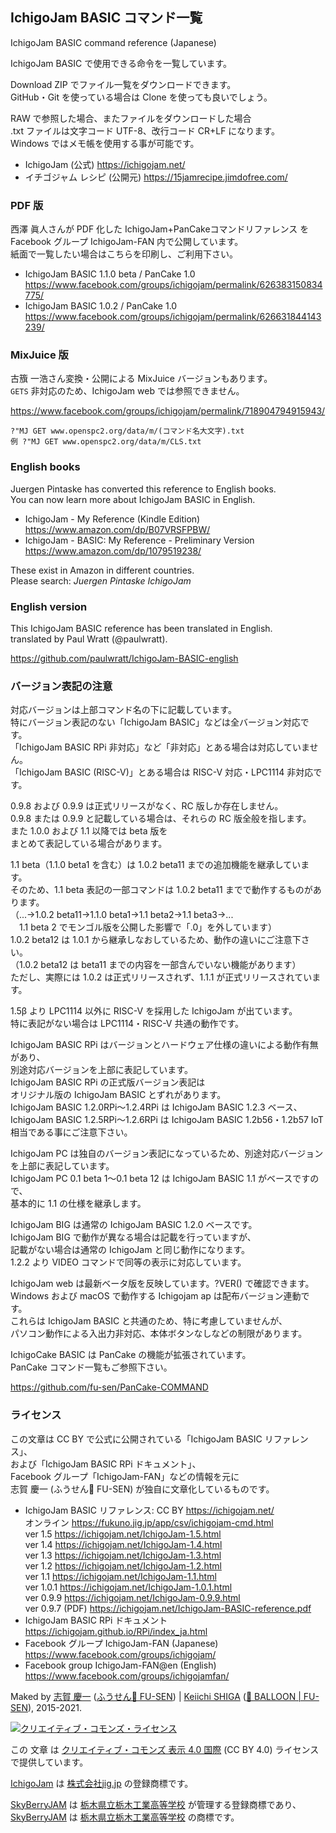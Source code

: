 ## IchigoJam BASIC コマンド一覧
IchigoJam BASIC command reference (Japanese)

IchigoJam BASIC で使用できる命令を一覧しています。

Download ZIP でファイル一覧をダウンロードできます。\
GitHub・Git を使っている場合は Clone を使っても良いでしょう。

RAW で参照した場合、またファイルをダウンロードした場合\
.txt ファイルは文字コード UTF-8、改行コード CR+LF になります。\
Windows ではメモ帳を使用する事が可能です。

* IchigoJam (公式) https://ichigojam.net/
* イチゴジャム レシピ (公開元) https://15jamrecipe.jimdofree.com/

### PDF 版

西澤 眞人さんが PDF 化した IchigoJam+PanCakeコマンドリファレンス を\
Facebook グループ IchigoJam-FAN 内で公開しています。\
紙面で一覧したい場合はこちらを印刷し、ご利用下さい。

* IchigoJam BASIC 1.1.0 beta / PanCake 1.0<br />https://www.facebook.com/groups/ichigojam/permalink/626383150834775/<br />
* IchigoJam BASIC 1.0.2 / PanCake 1.0<br />https://www.facebook.com/groups/ichigojam/permalink/626631844143239/

### MixJuice 版

古籏 一浩さん変換・公開による MixJuice バージョンもあります。\
`GETS` 非対応のため、IchigoJam web では参照できません。

https://www.facebook.com/groups/ichigojam/permalink/718904794915943/

```
?"MJ GET www.openspc2.org/data/m/(コマンド名大文字).txt
例 ?"MJ GET www.openspc2.org/data/m/CLS.txt
```

### English books

Juergen Pintaske has converted this reference to English books.\
You can now learn more about IchigoJam BASIC in English.

- IchigoJam - My Reference (Kindle Edition)\
https://www.amazon.com/dp/B07VRSFPBW/
- IchigoJam - BASIC: My Reference - Preliminary Version\
https://www.amazon.com/dp/1079519238/

These exist in Amazon in different countries.\
Please search: *Juergen Pintaske IchigoJam*

### English version

This IchigoJam BASIC reference has been translated in English.\
translated by Paul Wratt (@paulwratt).

https://github.com/paulwratt/IchigoJam-BASIC-english

### バージョン表記の注意

対応バージョンは上部コマンド名の下に記載しています。\
特にバージョン表記のない「IchigoJam BASIC」などは全バージョン対応です。\
「IchigoJam BASIC RPi 非対応」など「非対応」とある場合は対応していません。\
「IchigoJam BASIC (RISC-V)」とある場合は RISC-V 対応・LPC1114 非対応です。

0.9.8 および 0.9.9 は正式リリースがなく、RC 版しか存在しません。\
0.9.8 または 0.9.9 と記載している場合は、それらの RC 版全般を指します。\
また 1.0.0 および 1.1 以降では beta 版を\
まとめて表記している場合があります。

1.1 beta（1.1.0 beta1 を含む）は 1.0.2 beta11 までの追加機能を継承しています。\
そのため、1.1 beta 表記の一部コマンドは 1.0.2 beta11 までで動作するものがあります。\
（...→1.0.2 beta11→1.1.0 beta1→1.1 beta2→1.1 beta3→...\
　1.1 beta 2 でモンゴル版を公開した影響で「.0」を外しています）\
1.0.2 beta12 は 1.0.1 から継承しなおしているため、動作の違いにご注意下さい。\
（1.0.2 beta12 は beta11 までの内容を一部含んでいない機能があります）\
ただし、実際には 1.0.2 は正式リリースされず、1.1.1 が正式リリースされています。

1.5β より LPC1114 以外に RISC-V を採用した IchigoJam が出ています。\
特に表記がない場合は LPC1114・RISC-V 共通の動作です。

IchigoJam BASIC RPi はバージョンとハードウェア仕様の違いによる動作有無があり、\
別途対応バージョンを上部に表記しています。\
IchigoJam BASIC RPi の正式版バージョン表記は\
オリジナル版の IchigoJam BASIC とずれがあります。\
IchigoJam BASIC 1.2.0RPi～1.2.4RPi は IchigoJam BASIC 1.2.3 ベース、\
IchigoJam BASIC 1.2.5RPi～1.2.6RPi は IchigoJam BASIC 1.2b56・1.2b57 IoT 相当である事にご注意下さい。

IchigoJam PC は独自のバージョン表記になっているため、別途対応バージョンを上部に表記しています。\
IchigoJam PC 0.1 beta 1～0.1 beta 12 は IchigoJam BASIC 1.1 がベースですので、\
基本的に 1.1 の仕様を継承します。

IchigoJam BIG は通常の IchigoJam BASIC 1.2.0 ベースです。\
IchigoJam BIG で動作が異なる場合は記載を行っていますが、\
記載がない場合は通常の IchigoJam と同じ動作になります。\
1.2.2 より VIDEO コマンドで同等の表示に対応しています。

IchigoJam web は最新ベータ版を反映しています。?VER() で確認できます。\
Windows および macOS で動作する Ichigojam ap は配布バージョン連動です。\
これらは IchigoJam BASIC と共通のため、特に考慮していませんが、\
パソコン動作による入出力非対応、本体ボタンなしなどの制限があります。

IchigoCake BASIC は PanCake の機能が拡張されています。\
PanCake コマンド一覧もご参照下さい。

https://github.com/fu-sen/PanCake-COMMAND

### ライセンス

この文章は CC BY で公式に公開されている「IchigoJam BASIC リファレンス」、\
および「IchigoJam BASIC RPi ドキュメント」、\
Facebook グループ「IchigoJam-FAN」などの情報を元に\
志賀 慶一 (ふうせん🎈 FU-SEN) が独自に文章化しているものです。

* IchigoJam BASIC リファレンス: CC BY https://ichigojam.net/ \
オンライン https://fukuno.jig.jp/app/csv/ichigojam-cmd.html \
ver 1.5 https://ichigojam.net/IchigoJam-1.5.html \
ver 1.4 https://ichigojam.net/IchigoJam-1.4.html \
ver 1.3 https://ichigojam.net/IchigoJam-1.3.html \
ver 1.2 https://ichigojam.net/IchigoJam-1.2.html \
ver 1.1 https://ichigojam.net/IchigoJam-1.1.html \
ver 1.0.1 https://ichigojam.net/IchigoJam-1.0.1.html \
ver 0.9.9 https://ichigojam.net/IchigoJam-0.9.9.html \
ver 0.9.7 (PDF) https://ichigojam.net/IchigoJam-BASIC-reference.pdf
* IchigoJam BASIC RPi ドキュメント\
https://ichigojam.github.io/RPi/index_ja.html
* Facebook グループ IchigoJam-FAN (Japanese)\
https://www.facebook.com/groups/ichigojam/
* Facebook group IchigoJam-FAN@en (English)\
https://www.facebook.com/groups/ichigojamfan/

Maked by [志賀 慶一](https://www.facebook.com/keiichishiga) ([ふうせん🎈 FU-SEN](https://balloon.asia/)) | [Keiichi SHIGA](https://www.facebook.com/keiichishiga) ([🎈 BALLOON | FU-SEN](https://balloon.gdn/)), 2015-2021.

<a rel="license" href="https://creativecommons.org/licenses/by/4.0/"><img alt="クリエイティブ・コモンズ・ライセンス" style="border-width:0" src="https://licensebuttons.net/l/by/4.0/88x31.png" /></a>

この 文章 は <a rel="license" href="https://creativecommons.org/licenses/by/4.0/">クリエイティブ・コモンズ 表示 4.0 国際</a> (CC BY 4.0) ライセンスで提供しています。

[IchigoJam](https://ichigojam.net/) は [株式会社jig.jp](https://jig.jp/) の登録商標です。

[SkyBerryJAM](http://www.tochigi-edu.ed.jp/tochigikogyo/nc2/index.php?page_id=212) は [栃木県立栃木工業高等学校](http://www.tochigi-edu.ed.jp/tochigikogyo/nc2/) が管理する登録商標であり、\
[SkyBerryJAM](http://www.tochigi-edu.ed.jp/tochigikogyo/nc2/index.php?page_id=212) は [栃木県立栃木工業高等学校](http://www.tochigi-edu.ed.jp/tochigikogyo/nc2/) の商標です。
